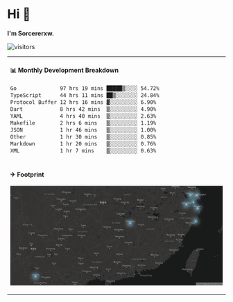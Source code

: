 # Hi 👋

**I'm Sorcererxw.**

![visitors](https://visitor-badge.glitch.me/badge?page_id=sorcererxw.sorcererx)

<table width="800px">
<tr>
<td valign="top" width="50%">

#### 📊 Monthly Development Breakdown

<!--START_SECTION:waka-->
```text
Go              97 hrs 19 mins █████▒░░░░ 54.72%
TypeScript      44 hrs 11 mins ██▒░░░░░░░ 24.84%
Protocol Buffer 12 hrs 16 mins ▓░░░░░░░░░ 6.90%
Dart            8 hrs 42 mins  ▒░░░░░░░░░ 4.90%
YAML            4 hrs 40 mins  ▒░░░░░░░░░ 2.63%
Makefile        2 hrs 6 mins   ▒░░░░░░░░░ 1.19%
JSON            1 hr 46 mins   ▒░░░░░░░░░ 1.00%
Other           1 hr 30 mins   ▒░░░░░░░░░ 0.85%
Markdown        1 hr 20 mins   ▒░░░░░░░░░ 0.76%
XML             1 hr 7 mins    ▒░░░░░░░░░ 0.63%
```
<!--END_SECTION:waka-->

</tr>
<tr>
<td colspan="2">

#### ✈ Footprint

![footprint](./footprint.png)

</td>
</tr>
</table>


